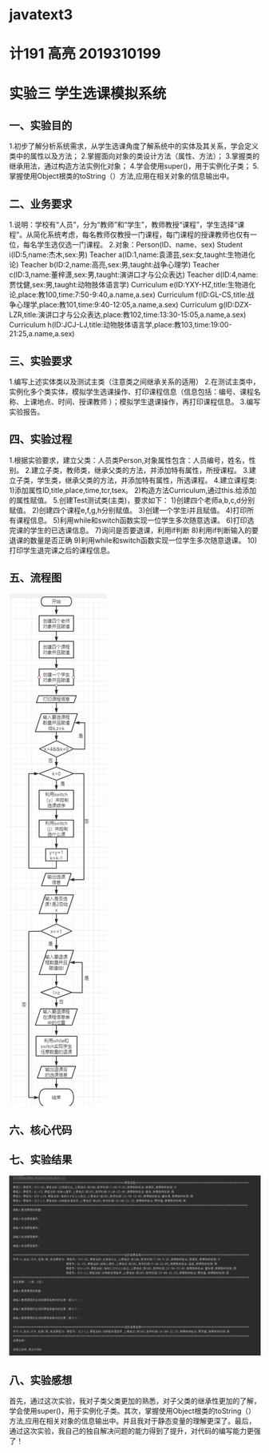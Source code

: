 # javatext3
# 计191 高亮 2019310199
# 实验三 学生选课模拟系统

## 一、实验目的
1.初步了解分析系统需求，从学生选课角度了解系统中的实体及其关系，学会定义类中的属性以及方法；
2.掌握面向对象的类设计方法（属性、方法）；
3.掌握类的继承用法，通过构造方法实例化对象；
4.学会使用super()，用于实例化子类；
5.掌握使用Object根类的toString（）方法,应用在相关对象的信息输出中。
## 二、业务要求
1.说明：学校有“人员”，分为“教师”和“学生”，教师教授“课程”，学生选择“课程”。从简化系统考虑，每名教师仅教授一门课程，每门课程的授课教师也仅有一位，每名学生选仅选一门课程。
2.对象：Person(ID、name、sex)
        Student i(ID:5,name:杰木,sex:男)
        Teacher a(ID:1,name:袁潇芸,sex:女,taught:生物进化论)
        Teacher b(ID:2,name:高亮,sex:男,taught:战争心理学)
        Teacher c(ID:3,name:董梓潇,sex:男,taught:演讲口才与公众表达)
        Teacher d(ID:4,name:贾忱健,sex:男,taught:动物肢体语言学)
Curriculum e(ID:YXY-HZ,title:生物进化论,place:教100,time:7:50-9:40,a.name,a.sex)
Curriculum f(ID:GL-CS,title:战争心理学,place:教101,time:9:40-12:05,a.name,a.sex)
Curriculum g(ID:DZX-LZR,title:演讲口才与公众表达,place:教102,time:13:30-15:05,a.name,a.sex)
Curriculum h(ID:JCJ-LJ,title:动物肢体语言学,place:教103,time:19:00-21:25,a.name,a.sex)
## 三、实验要求
1.编写上述实体类以及测试主类（注意类之间继承关系的适用）
2.在测试主类中，实例化多个类实体，模拟学生选课操作、打印课程信息（信息包括：编号、课程名称、上课地点、时间、授课教师 ）；模拟学生退课操作，再打印课程信息。
3.编写实验报告。
## 四、实验过程
1.根据实验要求，建立父类：人员类Person,对象属性包含：人员编号，姓名，性别。
2.建立子类，教师类，继承父类的方法，并添加特有属性，所授课程。
3.建立子类，学生类，继承父类的方法，并添加特有属性，所选课程。
4.建立课程类:
1)添加属性ID,title,place,time,tcr,tsex。
2)构造方法Curriculum,通过this.给添加的属性赋值。
5.创建Test测试类(主类)，要求如下：
1)创建四个老师a,b,c,d分别赋值。
2)创建四个课程e,f,g,h分别赋值。
3)创建一个学生i并且赋值。
4)打印所有课程信息。
5)利用while和switch函数实现一位学生多次随意选课。
6)打印选完课的学生的已选课信息。
7)询问是否要退课，利用if判断
8)利用if判断输入的要退课的数量是否正确
9)利用while和switch函数实现一位学生多次随意退课。
10)打印学生退完课之后的课程信息。
## 五、流程图
![实验运行截图](https://github.com/1810834412/javatext3/blob/main/%E6%B5%81%E7%A8%8B%E5%9B%BE.png)
## 六、核心代码
## 七、实验结果
![实验运行截图](https://github.com/1810834412/javatext3/blob/main/%E5%AE%9E%E9%AA%8C%E7%BB%93%E6%9E%9C.png)
## 八、实验感想
首先，通过这次实验，我对子类父类更加的熟悉，对子父类的继承性更加的了解，学会使用super()，用于实例化子类。其次，掌握使用Object根类的toString（）方法,应用在相关对象的信息输出中。并且我对于静态变量的理解更深了。最后，通过这次实验，我自己的独自解决问题的能力得到了提升，对代码的编写能力更强了！
